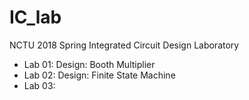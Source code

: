 # IC_lab
NCTU 2018 Spring Integrated Circuit Design Laboratory

* Lab 01: Design: Booth Multiplier
* Lab 02: Design: Finite State Machine
* Lab 03: 